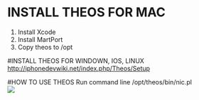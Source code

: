 # INSTALL THEOS FOR MAC
1. Install Xcode
2. Install MartPort
3. Copy theos to /opt

#INSTALL THEOS FOR WINDOWN, IOS, LINUX
http://iphonedevwiki.net/index.php/Theos/Setup

#HOW TO USE THEOS
Run command line
/opt/theos/bin/nic.pl
<br>
<img src="https://photos-2.dropbox.com/t/2/AADaNpjZ2OZji1PGYSOiGw8L3DgUAuSj4H_Nnr5dT5Zylg/12/145526428/png/32x32/1/_/1/2/Screen%20Shot%202015-08-20%20at%206.13.51%20PM.png/EJGpsG8YDCABKAE/yTLfcLfghhtCCchYi_dNPMkqPZR5S-gJTl-pqw-t8Hs?size=1280x960&size_mode=2" >
